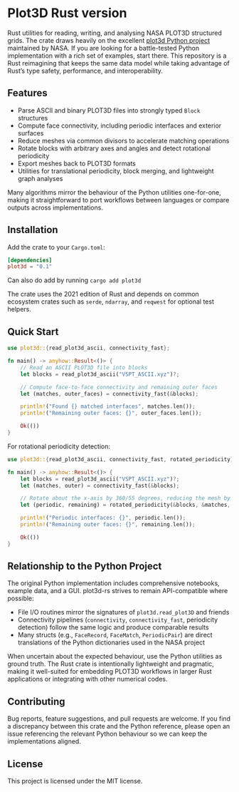 # Plot3D Rust version

Rust utilities for reading, writing, and analysing NASA PLOT3D structured grids. The crate draws heavily on the excellent [plot3d Python project](https://github.com/nasa/plot3d_utilities) maintained by NASA. If you are looking for a battle-tested Python implementation with a rich set of examples, start there. This repository is a Rust reimagining that keeps the same data model while taking advantage of Rust’s type safety, performance, and interoperability.

## Features

- Parse ASCII and binary PLOT3D files into strongly typed `Block` structures
- Compute face connectivity, including periodic interfaces and exterior surfaces
- Reduce meshes via common divisors to accelerate matching operations
- Rotate blocks with arbitrary axes and angles and detect rotational periodicity
- Export meshes back to PLOT3D formats
- Utilities for translational periodicity, block merging, and lightweight graph analyses

Many algorithms mirror the behaviour of the Python utilities one-for-one, making it straightforward to port workflows between languages or compare outputs across implementations.

## Installation

Add the crate to your `Cargo.toml`:

```toml
[dependencies]
plot3d = "0.1"
```

Can also do add by running `cargo add plot3d` 

The crate uses the 2021 edition of Rust and depends on common ecosystem crates such as `serde`, `ndarray`, and `reqwest` for optional test helpers.

## Quick Start

```rust
use plot3d::{read_plot3d_ascii, connectivity_fast};

fn main() -> anyhow::Result<()> {
    // Read an ASCII PLOT3D file into blocks
    let blocks = read_plot3d_ascii("VSPT_ASCII.xyz")?;

    // Compute face-to-face connectivity and remaining outer faces
    let (matches, outer_faces) = connectivity_fast(&blocks);

    println!("Found {} matched interfaces", matches.len());
    println!("Remaining outer faces: {}", outer_faces.len());

    Ok(())
}
```

For rotational periodicity detection:

```rust
use plot3d::{read_plot3d_ascii, connectivity_fast, rotated_periodicity};

fn main() -> anyhow::Result<()> {
    let blocks = read_plot3d_ascii("VSPT_ASCII.xyz")?;
    let (matches, outer) = connectivity_fast(&blocks);

    // Rotate about the x-axis by 360/55 degrees, reducing the mesh by the shared GCD
    let (periodic, remaining) = rotated_periodicity(&blocks, &matches, &outer, 360.0 / 55.0, 'x', true);

    println!("Periodic interfaces: {}", periodic.len());
    println!("Remaining outer faces: {}", remaining.len());

    Ok(())
}
```

## Relationship to the Python Project

The original Python implementation includes comprehensive notebooks, example data, and a GUI. plot3d-rs strives to remain API-compatible where possible:

- File I/O routines mirror the signatures of `plot3d.read_plot3D` and friends
- Connectivity pipelines (`connectivity`, `connectivity_fast`, periodicity detection) follow the same logic and produce comparable results
- Many structs (e.g., `FaceRecord`, `FaceMatch`, `PeriodicPair`) are direct translations of the Python dictionaries used in the NASA project

When uncertain about the expected behaviour, use the Python utilities as ground truth. The Rust crate is intentionally lightweight and pragmatic, making it well-suited for embedding PLOT3D workflows in larger Rust applications or integrating with other numerical codes.

## Contributing

Bug reports, feature suggestions, and pull requests are welcome. If you find a discrepancy between this crate and the Python reference, please open an issue referencing the relevant Python behaviour so we can keep the implementations aligned.

## License

This project is licensed under the MIT license.
